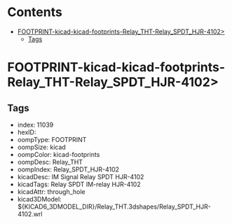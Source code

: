 



Contents
========

* [FOOTPRINT-kicad-kicad-footprints-Relay_THT-Relay_SPDT_HJR-4102>](#footprint-kicad-kicad-footprints-relay_tht-relay_spdt_hjr-4102)
	* [Tags](#tags)

# FOOTPRINT-kicad-kicad-footprints-Relay_THT-Relay_SPDT_HJR-4102>

## Tags

- index: 11039
- hexID: 
- oompType: FOOTPRINT
- oompSize: kicad
- oompColor: kicad-footprints
- oompDesc: Relay_THT
- oompIndex: Relay_SPDT_HJR-4102
- kicadDesc: IM Signal Relay SPDT HJR-4102
- kicadTags: Relay SPDT IM-relay HJR-4102
- kicadAttr: through_hole
- kicad3DModel: ${KICAD6_3DMODEL_DIR}/Relay_THT.3dshapes/Relay_SPDT_HJR-4102.wrl
